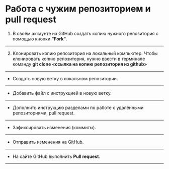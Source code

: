 # Работа  с чужим репозиторием и **pull request**
 1. В своём аккаунте на GitHub создать копию нужного репозитория 
 с помощью кнопки **"Fork"**.
---
2. Клонировать копию репозитория на локальный компьютер.
Чтобы клонировать копию репозитория, нужно ввести в терминале команду **git clone <ссылка на копию репозитория из github>**
---
* Создать новую ветку в локальном репозитории.
---
* Добавить файл с инструкцией в новую ветку.
---
* Дополнить инструкцию разделами по работе с удалёнными репозиториями, pull request.
---
* Зафиксировать изменения (коммиты).
---
* Отправить изменения на GitHub.
---
* На сайте GitHub выполнить **Pull request**.
---
